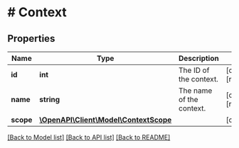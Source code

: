 # # Context

## Properties

Name | Type | Description | Notes
------------ | ------------- | ------------- | -------------
**id** | **int** | The ID of the context. | [optional] [readonly]
**name** | **string** | The name of the context. | [optional] [readonly]
**scope** | [**\OpenAPI\Client\Model\ContextScope**](ContextScope.md) |  | [optional]

[[Back to Model list]](../../README.md#models) [[Back to API list]](../../README.md#endpoints) [[Back to README]](../../README.md)
